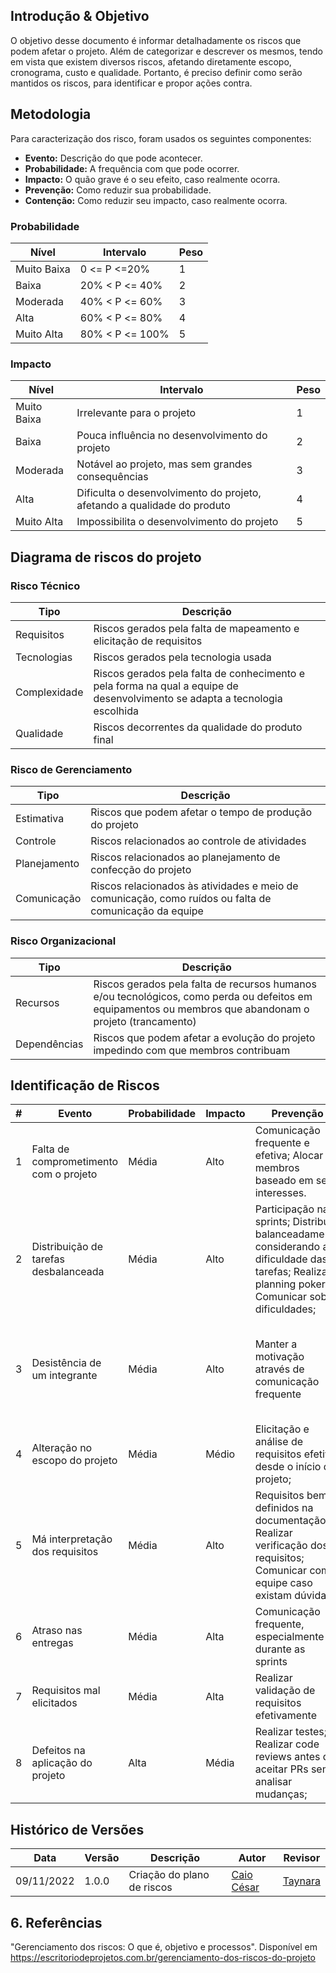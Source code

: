 ## Introdução & Objetivo

O objetivo desse documento é informar detalhadamente os riscos que podem afetar o projeto. Além de categorizar e descrever os mesmos, tendo em vista que existem diversos riscos, afetando diretamente escopo, cronograma, custo e qualidade. Portanto, é preciso definir como serão mantidos os riscos, para identificar e propor ações contra.

## Metodologia

Para caracterização dos risco, foram usados os seguintes componentes:

- **Evento:** Descrição do que pode acontecer.
- **Probabilidade:** A frequência com que pode ocorrer.
- **Impacto:** O quão grave é o seu efeito, caso realmente ocorra.
- **Prevenção:** Como reduzir sua probabilidade.
- **Contenção:** Como reduzir seu impacto, caso realmente ocorra.

### Probabilidade

|    Nível   | Intervalo |            Peso           |       
|  --------  |  ----  |            ----------          | 
| Muito Baixa | 0 <= P <=20% |  1    |  
| Baixa | 20% < P <= 40% |  2   |  
| Moderada | 40% < P <= 60% |  3    |  
| Alta| 60% < P <= 80% |  4    |  
| Muito Alta | 80% < P <= 100% |  5    |  

### Impacto

|    Nível   | Intervalo |            Peso           |       
|  --------  |  ----  |            ----------          | 
| Muito Baixa | Irrelevante para o projeto |  1    |  
| Baixa | Pouca influência no desenvolvimento do projeto |  2   |  
| Moderada | Notável ao projeto, mas sem grandes consequências |  3    |  
| Alta| Dificulta o desenvolvimento do projeto, afetando a qualidade do produto |  4    |  
| Muito Alta | Impossibilita o desenvolvimento do projeto |  5    |  

## Diagrama de riscos do projeto

###  Risco Técnico

| **Tipo** | **Descrição** |
| --- | --- |
| Requisitos | Riscos gerados pela falta de mapeamento e elicitação de requisitos |
| Tecnologias | Riscos gerados pela tecnologia usada |
| Complexidade | Riscos gerados pela falta de conhecimento e pela forma na qual a equipe de desenvolvimento se adapta a tecnologia escolhida |
| Qualidade | Riscos decorrentes da qualidade do produto final |

### Risco de Gerenciamento

| **Tipo** | **Descrição** |
| --- | --- |
| Estimativa | Riscos que podem afetar o tempo de produção do projeto|
| Controle | Riscos relacionados ao controle de atividades |
| Planejamento | Riscos relacionados ao planejamento de confecção do projeto |
| Comunicação | Riscos relacionados às atividades e meio de comunicação, como ruídos ou falta de comunicação da equipe |

### Risco Organizacional

| **Tipo** | **Descrição** |
| --- | --- |
| Recursos | Riscos gerados pela falta de recursos humanos e/ou tecnológicos, como perda ou defeitos em equipamentos ou membros que abandonam o projeto (trancamento) |
| Dependências | Riscos que podem afetar a evolução do projeto impedindo com que membros contribuam|

## Identificação de Riscos

| # | Evento | Probabilidade | Impacto | Prevenção | Contenção |
| - | ------ | ------------- | ------- | --------- | --------- |
| 1 | Falta de comprometimento com o projeto | Média | Alto | Comunicação frequente e efetiva; Alocar membros baseado em seus interesses. | Comunicar com o membro; Engajar membro para o projeto.  |
| 2 | Distribuição de tarefas desbalanceada | Média | Alto | Participação nas sprints; Distribuir balanceadamente considerando a dificuldade das tarefas; Realizar planning poker; Comunicar sobre dificuldades; | Realocação das tarefas; Realizar Planning Poker; |
| 3 | Desistência de um integrante | Média | Alto | Manter a motivação através de comunicação frequente | Realocação das tarefas; Distribuir tarefas baseado nos conhecimentos dos integrantes |
| 4 | Alteração no escopo do projeto | Média | Médio | Elicitação e análise de requisitos efetiva desde o início do projeto; | Documentar bem os novos itens; Validar os novos requisitos; |
| 5 | Má interpretação dos requisitos | Média | Alto | Requisitos bem definidos na documentação; Realizar verificação dos requisitos; Comunicar com a equipe caso existam dúvidas; | Aprimorar documentação dos requisitos |
| 6 | Atraso nas entregas | Média | Alta | Comunicação frequente, especialmente durante as sprints | Realocar tarefas atrasadas; Aumentar prioridade; |
| 7 | Requisitos mal elicitados | Média | Alta | Realizar validação de requisitos efetivamente | Comunicar o grupo; Levantar requisitos |
| 8 | Defeitos na aplicação do projeto | Alta | Média | Realizar testes; Realizar code reviews antes de aceitar PRs sem analisar mudanças; | Alocar membros para o hot fix; |

## Histórico de Versões

|    Data    | Versão |            Descrição           |       Autor     |    Revisor    |
|  --------  |  ----  |            ----------          | --------------- |    -------    |
| 09/11/2022 |  1.0.0 |  Criação do plano de riscos    |   [Caio César](https://github.com/oCaioOliveira)    |       [Taynara](https://github.com/TaynaraCris)       |

## 6. Referências

"Gerenciamento dos riscos: O que é, objetivo e processos". Disponível em https://escritoriodeprojetos.com.br/gerenciamento-dos-riscos-do-projeto
